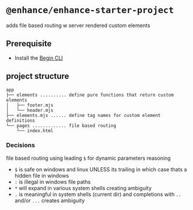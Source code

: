# `@enhance/enhance-starter-project`

adds file based routing w server rendered custom elements

## Prerequisite

- Install the [Begin CLI](https://github.com/beginner-corp/cli#installing)

## project structure

```
app
├── elements .......... define pure functions that return custom elements
│   ├── footer.mjs
│   └── header.mjs
├── elements.mjs ...... define tag names for custom element definitions
└── pages ............. file based routing
    └── index.html
```

### Decisions

file based routing using leading `$` for dynamic parameters reasoning

- `$` is safe on windows and linux UNLESS its trailing in which case thats a hidden file in windows
- `:` is illegal in windows file paths
- `*` will expand in various system shells creating ambiguity
- `.` is meaningful in system shells (current dir) and completions with `..` and/or `...` creates ambiguity
